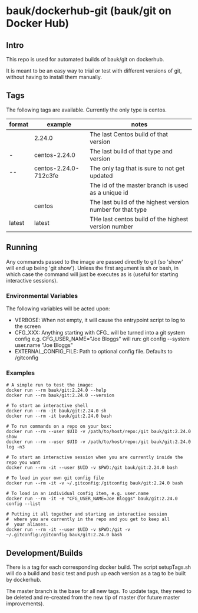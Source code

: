 # bauk/dockerhub-git (bauk/git on Docker Hub)

## Intro

This repo is used for automated builds of bauk/git on dockerhub.

It is meant to be an easy way to trial or test with different versions of git, without having to install them manually.

## Tags

The following tags are available. Currently the only type is centos.

|format|example|notes|
|------|-------|-----|
|<version>|2.24.0|The last Centos build of that version|
|<type>-<version>|centos-2.24.0|The last build of that type and version|
|<type>-<version>-<commit>|centos-2.24.0-712c3fe|The only tag that is sure to not get updated|
|||The id of the master branch is used as a unique id|
|<type>|centos|The last build of the highest version number for that type|
|latest|latest|THe last centos build of the highest version number|

## Running

Any commands passed to the image are passed directly to git (so 'show' will end up being 'git show'). Unless the first argument is sh or bash, in which case the command will just be executes as is (useful for starting interactive sessions).

### Environmental Variables

The following variables will be acted upon:

- VERBOSE: When not empty, it will cause the entrypoint script to log to the screen
- CFG\_XXX: Anything starting with CFG\_ will be turned into a git system config
           e.g. CFG_USER_NAME="Joe Bloggs" will run: git config --system user.name "Joe Bloggs"
- EXTERNAL\_CONFIG\_FILE: Path to optional config file. Defaults to /gitconfig

### Examples

```
# A simple run to test the image:
docker run --rm bauk/git:2.24.0 --help
docker run --rm bauk/git:2.24.0 --version

# To start an interactive shell
docker run --rm -it bauk/git:2.24.0 sh
docker run --rm -it bauk/git:2.24.0 bash

# To run commands on a repo on your box:
docker run --rm --user $UID -v /path/to/host/repo:/git bauk/git:2.24.0 show
docker run --rm --user $UID -v /path/to/host/repo:/git bauk/git:2.24.0 log -n3

# To start an interactive session when you are currently inside the repo you want
docker run --rm -it --user $UID -v $PWD:/git bauk/git:2.24.0 bash

# To load in your own git config file
docker run --rm -it -v ~/.gitconfig:/gitconfig bauk/git:2.24.0 bash

# To load in an individual config item, e.g. user.name
docker run --rm -it -e "CFG_USER_NAME=Joe Bloggs" bauk/git:2.24.0 config --list

# Putting it all together and starting an interactive session
#  where you are currently in the repo and you get to keep all
#  your aliases.
docker run --rm -it --user $UID -v $PWD:/git -v ~/.gitconfig:/gitconfig bauk/git:2.24.0 bash
```

## Development/Builds

There is a tag for each corresponding docker build.
The script setupTags.sh will do a build and basic test and push up each version as a tag to be built by dockerhub.

The master branch is the base for all new tags.
To update tags, they need to be deleted and re-created from the new tip of master (for future master improvements).

